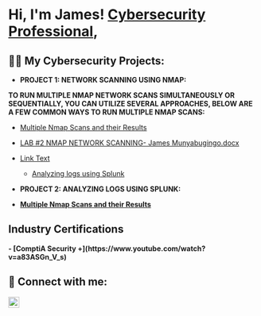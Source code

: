 <h1>Hi, I'm James! <a href="https://www.linkedin.com/in/james-munyabugingo/">Cybersecurity Professional</a>,

<h2>👨‍💻 My Cybersecurity Projects:</h2>

- <b> PROJECT 1: NETWORK SCANNING USING NMAP:
  
 TO RUN MULTIPLE NMAP NETWORK SCANS SIMULTANEOUSLY OR SEQUENTIALLY, YOU CAN UTILIZE SEVERAL APPROACHES, BELOW ARE A FEW COMMON WAYS TO RUN MULTIPLE NMAP SCANS:</b>

  - [ Multiple Nmap Scans and their Results](https://github.com/Jamescybertest/Jamescybertest/commit/ed80253a78e57661e89bc2e03d7647c7326b2c70)
- [LAB #2 NMAP NETWORK SCANNING- James Munyabugingo.docx ](document.pdf)
- [Link Text](path/to/your-file.pdf)



  - [Analyzing logs using Splunk](https://github.com/Jamescybertest/Algorithms-Practice)

- <b> PROJECT 2: ANALYZING LOGS USING SPLUNK:
 - [ Multiple Nmap Scans and their Results](https://github.com/Jamescybertest/Jamescybertest/commit/ed80253a78e57661e89bc2e03d7647c7326b2c70)
   
<h2> Industry Certifications </h2>
- [ComptiA Security +](https://www.youtube.com/watch?v=a83ASGn_V_s)

<h2> 🤳 Connect with me:</h2>

[<img align="left" alt="JoshMadakor | LinkedIn" width="22px" src="https://cdn.jsdelivr.net/npm/simple-icons@v3/icons/linkedin.svg" />][linkedin]

[youtube]: https://www.youtube.com/c/joshmadakor
[linkedin]: https://linkedin.com/in/james-munyabugingo

<!--
**joshmadakor1/joshmadakor1** is a ✨ _special_ ✨ repository because its `README.md` (this file) appears on your GitHub profile.


